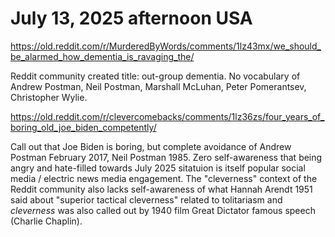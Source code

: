 # July 13, 2025 afternoon USA

https://old.reddit.com/r/MurderedByWords/comments/1lz43mx/we_should_be_alarmed_how_dementia_is_ravaging_the/

Reddit community created title: out-group dementia. No vocabulary of Andrew Postman, Neil Postman, Marshall McLuhan, Peter Pomerantsev, Christopher Wylie.

https://old.reddit.com/r/clevercomebacks/comments/1lz36zs/four_years_of_boring_old_joe_biden_competently/

Call out that Joe Biden is boring, but complete avoidance of Andrew Postman February 2017, Neil Postman 1985. Zero self-awareness that being angry and hate-filled towards July 2025 sitatuion is itself popular social media / electric news media engagement. The "cleverness" context of the Reddit community also lacks self-awareness of what Hannah Arendt 1951 said about "superior tactical cleverness" related to tolitariasm and *cleverness* was also called out by 1940 film Great Dictator famous speech (Charlie Chaplin).





